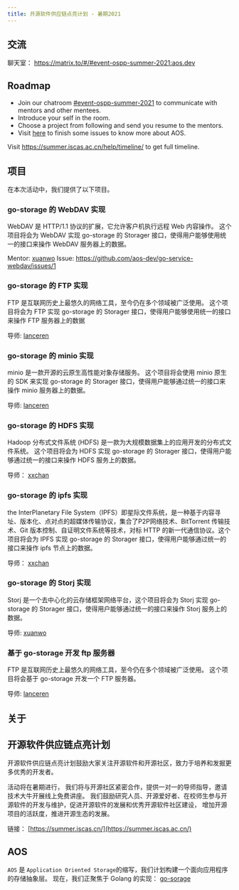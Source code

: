 ```yaml
---
title: 开源软件供应链点亮计划 - 暑期2021
---
```


## 交流

聊天室： <https://matrix.to/#/#event-ospp-summer-2021:aos.dev>

## Roadmap

- Join our chatroom [#event-ospp-summer-2021](https://matrix.to/#/#event-ospp-summer-2021:aos.dev) to communicate with mentors and other mentees.
- Introduce your self in the room.
- Choose a project from following and send you resume to the mentors.
- Visit [here](https://github.com/orgs/aos-dev/projects/1?card_filter_query=label%3A%22help+wanted%22) to finish some issues to know more about AOS.

Visit <https://summer.iscas.ac.cn/help/timeline/> to get full timeline.

## 项目

在本次活动中，我们提供了以下项目。

### go-storage 的 WebDAV 实现

WebDAV 是 HTTP/1.1 协议的扩展，它允许客户机执行远程 Web 内容操作。 这个项目将会为 WebDAV 实现 go-storage 的 Storager 接口，使得用户能够使用统一的接口来操作 WebDAV 服务器上的数据。

Mentor: [xuanwo](https://matrix.to/#/@xuanwo:matrix.org) Issue: <https://github.com/aos-dev/go-service-webdav/issues/1>

### go-storage 的 FTP 实现

FTP 是互联网历史上最悠久的网络工具，至今仍在多个领域被广泛使用。 这个项目将会为 FTP 实现 go-storage 的 Storager 接口，使得用户能够使用统一的接口来操作 FTP 服务器上的数据

导师: [lanceren](https://matrix.to/#/@lanceren:matrix.org)

### go-storage 的 minio 实现

minio 是一款开源的云原生高性能对象存储服务。 这个项目将会使用 minio 原生的 SDK 来实现 go-storage 的 Storager 接口，使得用户能够通过统一的接口来操作 minio 服务器上的数据。

导师: [lanceren](https://matrix.to/#/@lanceren:matrix.org)

### go-storage 的 HDFS 实现

Hadoop 分布式文件系统 (HDFS) 是一款为大规模数据集上的应用开发的分布式文件系统。 这个项目将会为 HDFS 实现 go-storage 的 Storager 接口，使得用户能够通过统一的接口来操作 HDFS 服务上的数据。

导师： [xxchan](https://matrix.to/#/@xxchan:matrix.org)

### go-storage 的 ipfs 实现

the InterPlanetary File System（IPFS）即星际文件系统，是一种基于内容寻址、版本化、点对点的超媒体传输协议，集合了P2P网络技术、BitTorrent 传输技术、Git 版本控制、自证明文件系统等技术，对标 HTTP 的新一代通信协议。这个项目将会为 IPFS 实现 go-storage 的 Storager 接口，使得用户能够通过统一的接口来操作 ipfs 节点上的数据。

导师： [xxchan](https://matrix.to/#/@xxchan:matrix.org)

### go-storage 的 Storj 实现

Storj 是一个去中心化的云存储框架网络平台，这个项目将会为 Storj 实现 go-storage 的 Storager 接口，使得用户能够通过统一的接口来操作 Storj 服务上的数据。

导师: [xuanwo](https://matrix.to/#/@xuanwo:matrix.org)

### 基于 go-storage 开发 ftp 服务器

FTP 是互联网历史上最悠久的网络工具，至今仍在多个领域被广泛使用。 这个项目将会基于 go-storage 开发一个 FTP 服务器。

导师: [lanceren](https://matrix.to/#/@lanceren:matrix.org)

## 关于

## 开源软件供应链点亮计划

开源软件供应链点亮计划鼓励大家关注开源软件和开源社区，致力于培养和发掘更多优秀的开发者。

活动将在暑期进行， 我们将与开源社区紧密合作，提供一对一的导师指导，邀请技术大牛开展线上免费讲座。 我们鼓励研究人员、开源爱好者、在校师生参与开源软件的开发与维护，促进开源软件的发展和优秀开源软件社区建设， 增加开源项目的活跃度，推进开源生态的发展。

链接： [https://summer.iscas.cn/](https://summer.iscas.ac.cn/)

## AOS

`AOS` 是 ` Application Oriented Storage `的缩写，我们计划构建一个面向应用程序的存储抽象层。 现在，我们正聚焦于 Golang 的实现： [go-sorage](https://github.com/aos-dev/go-storage)
